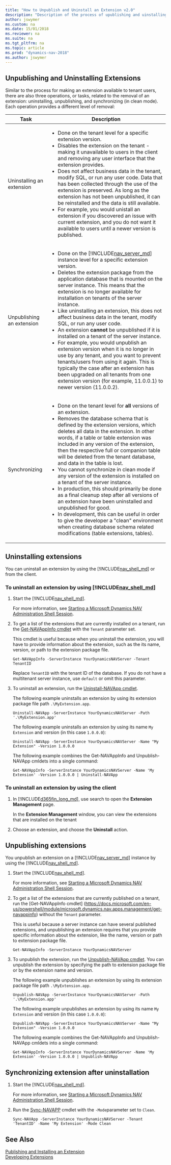 ```yaml
---
title: "How to Unpublish and Uninstall an Extension v2.0"
description: "Description of the process of upublishing and uinstalling an extension"
author: jswymer
ms.custom: na
ms.date: 15/01/2018
ms.reviewer: na
ms.suite: na
ms.tgt_pltfrm: na
ms.topic: article
ms.prod: "dynamics-nav-2018"
ms.author: jswymer
---
```


## Unpublishing and Uninstalling Extensions
Similar to the process for making an extension available to tenant users, there are also three operations, or tasks, related to the removal of an extension: uninstalling, unpublishing, and synchronizing (in clean mode). Each operation provides a different level of removal:

|Task|Description|
|---------|-----------|
|Uninstalling an extension|<ul><li>Done on the tenant level for a specific extension version.</li><li>Disables the extension on the tenant - making it unavailable to users in the client and removing any user interface that the extension provides.</li><li>Does not affect business data in the tenant, modify SQL, or run any user code. Data that has been collected through the use of the extension is preserved. As long as the extension has not been unpublished, it can be reinstalled and the data is still available.</li><li>For example, you would unistall an extension if you discovered an issue with current extension, and you do not want it available to users until a newer version is published.</li></ul> |
|Unpublishing an extension |<ul><li>Done on the [!INCLUDE[nav_server_md](includes/nav_server_md.md)] instance level for a specific extension version.</li><li> Deletes the extension package from the application database that is mounted on the server instance. This means that the extension is no longer available for installation on tenants of the server instance.</li><li> Like uninstalling an extension, this does not affect business data in the tenant, modify SQL, or run any user code.</li><li>An extension **cannot** be unpublished if it is installed on a tenant of the server instance.</li><li>For example, you would unpublish an extension version when it is no longer in use by any tenant, and you want to prevent tenants/users from using it again. This is typically the case after an extension has been upgraded on all tenants from one extension version (for example, 11.0.0.1) to newer version (11.0.0.2). </li></ul>|
|Synchronizing |<ul><li>Done on the tenant level for **all** versions of an extension.</li><li>Removes the database schema that is defined by the extension versions, which deletes all data in the extension. In other words, if a table or table extension was included in any version of the extension, then the respective full or companion table will be deleted from the tenant database, and data in the table is lost.</li><li>You cannot synchronize in clean mode if any version of the extension is installed on a tenant of the server instance.</li><li>In production, this should primarily be done as a final cleanup step after all versions of an extension have been uninstalled and unpublished for good.</li><li> In development, this can be useful in order to give the developer a "clean" environment when creating database schema related modifications (table extensions, tables).</li></ul>|

<!--
-   *Uninstalling* an extension is done on the tenant level for a specific extension version. Uninstalling an extension essentially disables the extension on the tenant - making it unavailable to users in the client and removing any user interface that the extension provides. Uninstalling an extension does not affect business data in the tenant, modify SQL, or run any user code. Data that has been collected through the use of the extension is preserved. So as long as the extension has not been unpublished, it can be reinstalled and the data is still available. Uninstalling an extension can be useful, for example, if you discovered an issue with current extension, and you do not want it available to users until a newer version is published.  

-   *Unpublishing* an extension is done on the [!INCLUDE[nav_server_md](includes/nav_server_md.md)] instance level for a specific extension version. This deletes the extension package from the application database that is mounted on the server instance. This means that the extension is no longer available for installation on tenants of the server instance. Like uninstalling an extension, this does not affect business data in the tenant, modify SQL, or run any user code. 

    An extension **cannot** be unpublished if it is installed on a tenant of the server instance. You would unpublish an extension version when it is no longer in use by any tenant, and you want to prevent tenants from using it again. This is typically the case after an extension has been upgraded from one extension version (for example, 11.0.0.1) to newer version (11.0.0.2) on all tenants. 

-   *Synchonizing in clean mode* of an extension is done on the tenant level for all versions of an extension. It removes the database schema that is defined extension versions, which deletes all data in the extension. In other words, if a table or table extension was included in any version of the extension, then the respective full or companion table will be deleted from the tenant database, and data in the table is lost.

You cannot synchronize in clean mode if any version of the extension is installed on a tenant of the server instance.
 
In production, this should primarily be done as a final cleanup step after all versions of an extension have been uninstalled and unpublished for good. During extension development, this can be useful in order to give the developer a "clean" environment when creating database schema related modifications (table extensions, tables). 
-->
## Uninstalling extensions
You can uninstall an extension by using the [!INCLUDE[nav_shell_md](includes/nav_shell_md.md)] or from the client. 

### To uninstall an extension by using [!INCLUDE[nav_shell_md](includes/nav_shell_md.md)] 

1. Start the [!INCLUDE[nav_shell_md](includes/nav_shell_md.md)]. 

    For more information, see [Starting a Microsoft Dynamics NAV Administration Shell Session](../Microsoft-Dynamics-NAV-Windows-PowerShell-Cmdlets.md#StartAdminShell). 
2. To get a list of the extensions that are currently installed on a tenant, run the [Get-NAVAppInfo cmdlet](https://docs.microsoft.com/en-us/powershell/module/microsoft.dynamics.nav.apps.management/get-navappinfo) with the `Tenant` parameter set.

    This cmdlet is useful because when you uninstall the extension, you will have to provide information about the extension, such as the its name, version, or path to the extension package file.

    ```
    Get-NAVAppInfo -ServerInstance YourDynamicsNAVServer -Tenant TenantID
    ```

    Replace `TenantID` with the tenant ID of the database. If you do not have a multitenant server instance, use `default` or omit this parameter. 

3. To uninstall an extension, run the [Uninstall-NAVApp cmdlet](https://docs.microsoft.com/en-us/powershell/module/microsoft.dynamics.nav.apps.management/uninstall-navapp).

    The following example uninstalls an extension by using its extension package file path `.\MyExtension.app`. 

    ```  
    Uninstall-NAVApp -ServerInstance YourDynamicsNAVServer -Path '.\MyExtension.app'  
    ``` 

    The following example uninstalls an extension by using its name `My Extension` and version (in this case `1.0.0.0`):

    ```  
    Uninstall-NAVApp -ServerInstance YourDynamicsNAVServer -Name "My Extension" -Version 1.0.0.0
    ```  

    The following example combines the Get-NAVAppInfo and Unpublish-NAVApp cmldets into a single command:

    ```  
    Get-NAVAppInfo -ServerInstance YourDynamicsNAVServer -Name 'My Extension' -Version 1.0.0.0 | Uninstall-NAVApp
    ```  

### To uninstall an extension by using the client  

1.  In [!INCLUDE[d365fin_long_md](includes/d365fin_long_md.md)], use search to open the **Extension Management** page.

    In the **Extension Management** window, you can view the extensions that are installed on the tenant 
2.  Choose an extension, and choose the **Uninstall** action.


## Unpublishing extensions
You unpublish an extension on a [!INCLUDE[nav_server_md](includes/nav_server_md.md)] instance by using the [!INCLUDE[nav_shell_md](includes/nav_shell_md.md)].


1.  Start the [!INCLUDE[nav_shell_md](includes/nav_shell_md.md)]. 

    For more information, see [Starting a Microsoft Dynamics NAV Administration Shell Session](../Microsoft-Dynamics-NAV-Windows-PowerShell-Cmdlets.md#StartAdminShell). 

2. To get a list of the extensions that are currently published on a tenant, run the [Get-NAVAppInfo cmdlet] (https://docs.microsoft.com/en-us/powershell/module/microsoft.dynamics.nav.apps.management/get-navappinfo) without the `Tenant` parameter.
    
    This is useful because a server instance can have several published extensions, and unpublishing an extension requires that you provide specific information about the extension, like the name, version or path to extension package file. 

    ```
    Get-NAVAppInfo -ServerInstance YourDynamicsNAVServer
    ```

3. To unpublish the extension, run the [Unpublish-NAVApp cmdlet](https://docs.microsoft.com/en-us/powershell/module/microsoft.dynamics.nav.apps.management/unpublish-navapp). You can unpublish the extension by specifying the path to extension package file or by the extension name and version.

    The following example unpublishes an extension by using its extension package file path `.\MyExtension.app`. 

    ```  
    Unpublish-NAVApp -ServerInstance YourDynamicsNAVServer -Path '.\MyExtension.app'  
    ``` 
    
    The following example unpublishes an extension by using its name `My Extension` and version (in this case `1.0.0.0`):

    ```  
    Unpublish-NAVApp -ServerInstance YourDynamicsNAVServer -Name "My Extension" -Version 1.0.0.0
    ```  

    The following example combines the Get-NAVAppInfo and Unpublish-NAVApp cmldets into a single command:

    ```  
    Get-NAVAppInfo -ServerInstance YourDynamicsNAVServer -Name 'My Extension' -Version 1.0.0.0 | Unpublish-NAVApp
    ```


## Synchronizing extension after uninstallation

1.  Start the [!INCLUDE[nav_shell_md](includes/nav_shell_md.md)]. 

    For more information, see [Starting a Microsoft Dynamics NAV Administration Shell Session](../Microsoft-Dynamics-NAV-Windows-PowerShell-Cmdlets.md#StartAdminShell). 
2. Run the [Sync-NAVAPP](https://docs.microsoft.com/en-us/powershell/module/microsoft.dynamics.nav.apps.management/sync-navapp) cmdlet with the `-Mode`parameter set to `Clean`.

    ```
    Sync-NAVApp -ServerInstance YourDynamicsNAVServer -Tenant 'TenantID' -Name 'My Extension' -Mode Clean
    ```

## See Also  
[Publishing and Installing an Extension](devenv-how-publish-and-install-an-extension-v2.md)  
[Developing Extensions](devenv-dev-overview.md)